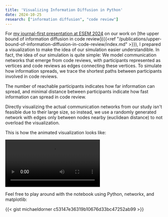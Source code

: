 ```yaml
---
title: 'Visualizing Information Diffusion in Python'
date: 2024-10-25
research: ["information diffusion", "code review"]
---
```


For [my journal-first presentation at ESEM 2024](https://conf.researchr.org/details/esem-2024/esem-2024-journal-first/5/The-upper-bound-of-information-diffusion-in-code-review) on our work on [the upper bound of information diffusion in code review]({{<ref "/publications/upper-bound-of-information-diffusion-in-code-review/index.md" >}}), I prepared a visualization to make the idea of our simulation easier understandible. In fact, the idea of our simulation is quite simple: We model communication networks that emerge from code reviews, with participants represented as vertices and code reviews as edges connecting these vertices. To simulate how information spreads, we trace the shortest paths between participants involved in code reviews.

The number of reachable participants indicates how far information can spread, and minimal distance between participants indicate how fast information can spread in code review.

Directly visualizing the actual communication networks from our study isn't feasible due to their large size, so instead, we use a randomly generated network with edges only between nodes nearby (euclidean distance) to not overload the visualization.

This is how the animated visualization looks like:

<video controls>
    <source src="visualizing-information-diffusion.mp4" type="video/mp4">
</video>

Feel free to play around with the notebook using Python, networkx, and matplotlib:

{{< gist michaeldorner c53147e36319b10676d33bc47252ab99 >}}
